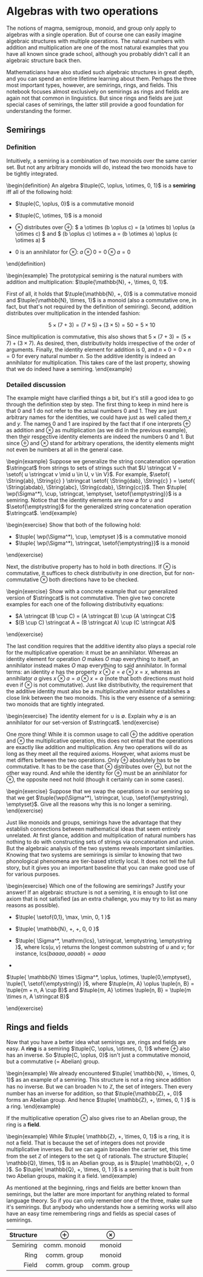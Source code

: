 # Algebras with two operations

The notions of magma, semigroup, monoid, and group only apply to algebras with a single operation.
But of course one can easily imagine algebraic structures with multiple operations.
The natural numbers with addition and multiplication are one of the most natural examples that you have all known since grade school, although you probably didn't call it an algebraic structure back then.

Mathematicians have also studied such algebraic structures in great depth, and you can spend an entire lifetime learning about them.
Perhaps the three most important types, however, are semirings, rings, and fields.
This notebook focuses almost exclusively on semirings as rings and fields are again not that common in linguistics.
But since rings and fields are just special cases of semirings, the latter still provide a good foundation for understanding the former.

## Semirings

### Definition

Intuitively, a semiring is a combination of two monoids over the same carrier set.
But not any arbitrary monoids will do, instead the two monoids have to be tightly integrated.

\begin{definition}
An algebra $\tuple{C, \oplus, \otimes, 0, 1}$ is a **semiring** iff all of the following hold:


- $\tuple{C, \oplus, 0}$ is a commutative monoid
- $\tuple{C, \otimes, 1}$ is a monoid
- $\otimes$ distributes over $\oplus$:
$
a \otimes (b \oplus c) = (a \otimes b) \oplus (a \otimes c)
$
and
$
(b \oplus c) \otimes a = (b \otimes a) \oplus (c \otimes a)
$

- $0$ is an annihilator for $\otimes$: $a \otimes 0 = 0 \otimes a = 0$

\end{definition}

\begin{example}
The prototypical semiring is the natural numbers with addition and multiplication: $\tuple{\mathbb{N}, +, \times, 0, 1}$.


First of all, it holds that $\tuple{\mathbb{N}, +, 0}$ is a commutative monoid and $\tuple{\mathbb{N}, \times, 1}$ is a monoid (also a commutative one, in fact, but that's not required by the definition of semiring).
Second, addition distributes over multiplication in the intended fashion:

$$
5 \times (7 + 3) = (7 \times 5) + (3 \times 5) = 50 = 5 \times 10
$$

Since multiplication is commutative, this also shows that $5 \times (7 + 3) = (5 \times 7) + (3 \times 7)$. 
As desired, then, distributivity holds irrespective of the order of arguments.
Finally, the identity element for addition is $0$, and $n \times 0 = 0 \times n = 0$ for every natural number $n$.
So the additive identity is indeed an annihilator for multiplication.
This takes care of the last property, showing that we do indeed have a semiring.
\end{example}

### Detailed discussion

The example might have clarified things a bit, but it's still a good idea to go through the definition step by step.
The first thing to keep in mind here is that $0$ and $1$ do not refer to the actual numbers $0$ and $1$.
They are just arbitrary names for the identities, we could have just as well called them $x$ and $y$.
The names $0$ and $1$ are inspired by the fact that if one interprets $\oplus$ as addition and $\otimes$ as multiplication (as we did in the previous example), then their respective identity elements are indeed the numbers $0$ and $1$.
But since $\oplus$ and $\otimes$ stand for arbitrary operations, the identity elements might not even be numbers at all in the general case.

\begin{example}
Suppose we generalize the string concatenation operation $\stringcat$ from strings to sets of strings such that $U \stringcat V = \setof{ u \stringcat v \mid u \in U, v \in V}$.
For example, $\setof{ \String{ab}, \String{c} } \stringcat \setof{ \String{dab}, \String{c} } = \setof{ \String{abdab}, \String{abc}, \String{cdab}, \String{cc}}$.
Then $\tuple{ \wp(\Sigma^*), \cup, \stringcat, \emptyset, \setof{\emptystring}}$ is a semiring.
Notice that the identity elements are now $\emptyset$ for $\cup$ and $\setof{\emptystring}$ for the generalized string concatenation operation $\stringcat$.
\end{example}

\begin{exercise}
Show that both of the following hold:


- $\tuple{ \wp(\Sigma^*), \cup, \emptyset }$ is a commutative monoid
- $\tuple{ \wp(\Sigma^*), \stringcat, \setof{\emptystring}}$ is a monoid

\end{exercise}

Next, the distributive property has to hold in both directions.
If $\otimes$ is commutative, it suffices to check distributivity in one direction, but for non-commutative $\otimes$ both directions have to be checked.

\begin{exercise}
Show with a concrete example that our generalized version of $\stringcat$ is not commutative.
Then give two concrete examples for each one of the following distributivity equations:


- $A \stringcat (B \cup C) = (A \stringcat B) \cup (A \stringcat C)$
- $(B \cup C) \stringcat A = (B \stringcat A) \cup (C \stringcat A)$

\end{exercise}

The last condition requires that the additive identity also plays a special role for the multiplicative operation: it must be an annihilator.
Whereas an identity element for operation $O$ makes $O$ map everything to itself, an annihilator instead makes $O$ map everything to said annihilator.
In formal terms: an identity $e$ has the property $x \otimes e = e \otimes x = x$, whereas an annihilator $a$ gives $x \otimes a = a \otimes x = a$ (note that both directions must hold even if $\otimes$ is not commutative).
Just like distributivity, the requirement that the additive identity must also be a multiplicative annihilator establishes a close link between the two monoids.
This is the very essence of a semiring: two monoids that are tightly integrated.

\begin{exercise}
The identity element for $\cup$ is $\emptyset$.
Explain why $\emptyset$ is an annihilator for our set-version of $\stringcat$.
\end{exercise}

One more thing!
While it is common usage to call $\oplus$ the additive operation and $\otimes$ the multiplicative operation, this does not entail that the operations are exactly like addition and multiplication.
Any two operations will do as long as they meet all the required axioms.
However, what axioms must be met differs between the two operations.
Only $\oplus$ absolutely has to be commutative.
It has to be the case that $\otimes$ distributes over $\oplus$, but not the other way round.
And while the identity for $\oplus$ must be an annihilator for $\otimes$, the opposite need not hold (though it certainly can in some cases).

\begin{exercise}
Suppose that we swap the operations in our semiring so that we get $\tuple{\wp(\Sigma^*), \stringcat, \cup, \setof{\emptystring}, \emptyset}$.
Give all the reasons why this is no longer a semiring.
\end{exercise}

Just like monoids and groups, semirings have the advantage that they establish connections between mathematical ideas that seem entirely unrelated.
At first glance, addition and multiplication of natural numbers has nothing to do with constructing sets of strings via concatenation and union.
But the algebraic analysis of the two systems reveals important similarities.
Knowing that two systems are semirings is similar to knowing that two phonological phenomena are tier-based strictly local.
It does not tell the full story, but it gives you an important baseline that you can make good use of for various purposes.

\begin{exercise}
Which one of the following are semirings?
Justify your answer!
If an algebraic structure is not a semiring, it is enough to list one axiom that is not satisfied (as an extra challenge, you may try to list as many reasons as possible).


- $\tuple{ \setof{0,1}, \max, \min, 0, 1 }$ 
- $\tuple{ \mathbb{N}, +, +, 0, 0 }$ 
- $\tuple{ \Sigma^*, \mathrm{lcs}, \stringcat, \emptystring, \emptystring }$, where $\mathrm{lcs}(u,v)$ returns the longest common substring of $u$ and $v$;
for instance, $\mathrm{lcs}(baaaa, aaaab) = aaaa$

- 
$\tuple{ \mathbb{N} \times \Sigma^*, \oplus, \otimes, \tuple{0,\emptyset}, \tuple{1, \setof{\emptystring}} }$, where $\tuple{m, A} \oplus \tuple{n, B} = \tuple{m + n, A \cup B}$ and $\tuple{m, A} \otimes \tuple{n, B} = \tuple{m \times n, A \stringcat B}$


\end{exercise}

## Rings and fields

Now that you have a better idea what semirings are, rings and fields are easy.
A **ring** is a semiring $\tuple{C, \oplus, \otimes, 0, 1}$ where $\oplus$ also has an inverse.
So $\tuple{C, \oplus, 0}$ isn't just a commutative monoid, but a commutative (= Abelian) group.

\begin{example}
We already encountered $\tuple{ \mathbb{N}, +, \times, 0, 1}$ as an example of a semiring.
This structure is not a ring since addition has no inverse.
But we can broaden $\mathbb{N}$ to $\mathbb{Z}$, the set of integers.
Then every number has an inverse for addition, so that $\tuple{\mathbb{Z}, +, 0}$ forms an Abelian group.
And hence $\tuple{ \mathbb{Z}, +, \times, 0, 1 }$ is a ring.
\end{example}

If the multiplicative operation $\otimes$ also gives rise to an Abelian group, the ring is a **field**.

\begin{example}
While $\tuple{ \mathbb{Z}, +, \times, 0, 1}$ is a ring, it is not a field.
That is because the set of integers does not provide multiplicative inverses.
But we can again broaden the carrier set, this time from the set $\mathbb{Z}$ of integers to the set $\mathbb{Q}$ of rationals.
The structure $\tuple{ \mathbb{Q}, \times, 1}$ is an Abelian group, as is $\tuple{ \mathbb{Q}, +, 0 }$.
So $\tuple{ \mathbb{Q}, +, \times, 0, 1 }$ is a semiring that is built from two Abelian groups, making it a field.
\end{example}

As mentioned at the beginning, rings and fields are better known than semirings, but the latter are more important for anything related to formal language theory.
So if you can only remember one of the three, make sure it's semirings.
But anybody who understands how a semiring works will also have an easy time remembering rings and fields as special cases of semirings.

| Structure | $\oplus$     | $\otimes$   |
| --:       | :-:          | :-:         |
| Semiring  | comm. monoid | monoid      |
| Ring      | comm. group  | monoid      |
| Field     | comm. group  | comm. group |
